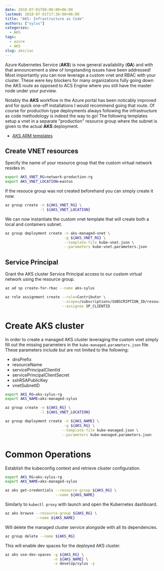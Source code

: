 ```yaml
---
date: 2018-07-01T06:00:00+06:00
lastmod: 2018-07-01T17:30:00+06:00
title: "AKS: Infrastructure as Code"
authors: ["sylus"]
categories:
  - AKS
tags:
  - azure
  - AKS
slug: aks/iac
---
```


Azure Kubernetes Service (**AKS**) is now general availability (**GA**) and with that announcement a slew of longstanding issues have been addressed! Most importantly you can now leverage a custom vnet and RBAC with your cluster. These were key blockers for many organizations fully going down the AKS route as opposed to ACS Engine where you still have the master node under your purview.

Notably the **AKS** workflow in the Azure portal has been noticably improved and for quick one-off installations I would recommend going that route. Of course for production type deployments always following the infrastructure as code methodology is indeed the way to go! The following templates setup a vnet in a separate "production" resource group where the subnet is given to the actual **AKS** deployment.

* [AKS ARM templates][aks-arm]

## Create VNET resources

Specify the name of your resource group that the custom virtual network resides in.

```sh
export AKS_VNET_RG=network-production-rg
export AKS_VNET_LOCATION=eastus
```

If the resouce group was not created beforehand you can simply create it now.

```sh
az group create -n ${AKS_VNET_RG} \
                -l ${AKS_VNET_LOCATION}
```

We can now instantiate the custom vnet template that will create both a local and containers subnet.

```sh
az group deployment create -n aks-managed-vnet \
                           -g ${AKS_VNET_RG} \
                           --template-file kube-vnet.json \
                           --parameters kube-vnet.parameters.json
```

## Service Principal

Grant the AKS cluster Service Principal access to our custom virtual network using the resource group.

```sh
az ad sp create-for-rbac --name aks-sylus
```

```sh
az role assignment create --role=Contributor \
                          --scope=/subscriptions/SUBSCRIPTION_ID/resourceGroups/${AKS_VNET_RG} \
                          --assignee SP_CLIENTID
```

# Create AKS cluster

In order to create a managed AKS cluster leveraging the custom vnet simply fill out the missing parameters in the `kube-managed.parameters.json` file. These parameters include but are not limited to the following:

* dnsPrefix
* resourceName
* servicePrincipalClientId
* servicePrincipalClientSecret
* sshRSAPublicKey
* vnetSubnetID

```sh
export AKS_RG=aks-sylus-rg
export AKS_NAME=aks-managed-sylus
```

```sh
az group create -n ${AKS_RG} \
                -l ${AKS_VNET_LOCATION}
```

```sh
az group deployment create -n ${AKS_NAME} \
                           -g ${AKS_RG} \
                          --template-file kube-managed.json \
                          --parameters kube-managed.parameters.json
```

# Common Operations

Establish the kubeconfig context and retrieve cluster configuration.

```sh
export AKS_RG=aks-sylus-rg
export AKS_NAME=aks-managed-sylus
```

```sh
az aks get-credentials --resource-group ${AKS_RG} \
                       --name ${AKS_NAME}
```

Similarly to `kubectl proxy` with launch and open the Kubernetes dashboard.

```sh
az aks browse --resource-group ${AKS_RG} \
              --name ${AKS_NAME}
```

Will delete the managed cluster service alongside with all its dependencies.

```sh
az group delete --name ${AKS_RG}
```

This will enable dev spaces for the deployed AKS cluster.

```sh
az aks use-dev-spaces -g ${AKS_RG} \
                      -n ${AKS_NAME} \
                      -s develop/sylus -y
```

<!-- Links Referenced -->

[aks-arm]:       https://github.com/govcloud/aks-iac
